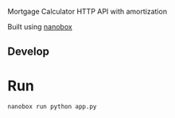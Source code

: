 Mortgage Calculator HTTP API with amortization

Built using [nanobox](http://nanobox.io)

## Develop

# Run
`nanobox run python app.py`
